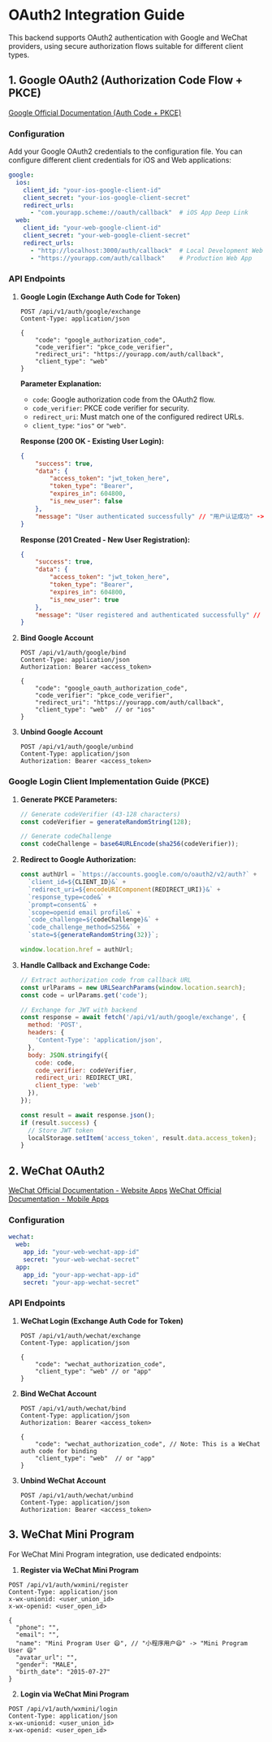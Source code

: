 # OAuth2 Integration Guide

This backend supports OAuth2 authentication with Google and WeChat providers, using secure authorization flows suitable for different client types.

## 1. Google OAuth2 (Authorization Code Flow + PKCE)

[Google Official Documentation (Auth Code + PKCE)](https://developers.google.com/identity/protocols/oauth2/native-app)

### Configuration

Add your Google OAuth2 credentials to the configuration file. You can configure different client credentials for iOS and Web applications:

```yaml
google:
  ios:
    client_id: "your-ios-google-client-id"
    client_secret: "your-ios-google-client-secret"
    redirect_urls:
      - "com.yourapp.scheme://oauth/callback"  # iOS App Deep Link
  web:
    client_id: "your-web-google-client-id"
    client_secret: "your-web-google-client-secret"
    redirect_urls:
      - "http://localhost:3000/auth/callback"  # Local Development Web App
      - "https://yourapp.com/auth/callback"    # Production Web App
```

### API Endpoints

1.  **Google Login (Exchange Auth Code for Token)**
    ```
    POST /api/v1/auth/google/exchange
    Content-Type: application/json

    {
        "code": "google_authorization_code",
        "code_verifier": "pkce_code_verifier",
        "redirect_uri": "https://yourapp.com/auth/callback",
        "client_type": "web"
    }
    ```

    **Parameter Explanation:**
    - `code`: Google authorization code from the OAuth2 flow.
    - `code_verifier`: PKCE code verifier for security.
    - `redirect_uri`: Must match one of the configured redirect URLs.
    - `client_type`: `"ios"` or `"web"`.

    **Response (200 OK - Existing User Login):**
    ```json
    {
        "success": true,
        "data": {
            "access_token": "jwt_token_here",
            "token_type": "Bearer",
            "expires_in": 604800,
            "is_new_user": false
        },
        "message": "User authenticated successfully" // "用户认证成功" -> "User authenticated successfully"
    }
    ```

    **Response (201 Created - New User Registration):**
    ```json
    {
        "success": true,
        "data": {
            "access_token": "jwt_token_here",
            "token_type": "Bearer",
            "expires_in": 604800,
            "is_new_user": true
        },
        "message": "User registered and authenticated successfully" // "用户注册并认证成功" -> "User registered and authenticated successfully"
    }
    ```

2.  **Bind Google Account**
    ```http
    POST /api/v1/auth/google/bind
    Content-Type: application/json
    Authorization: Bearer <access_token>

    {
        "code": "google_oauth_authorization_code",
        "code_verifier": "pkce_code_verifier",
        "redirect_uri": "https://yourapp.com/auth/callback",
        "client_type": "web"  // or "ios"
    }
    ```

3.  **Unbind Google Account**
    ```http
    POST /api/v1/auth/google/unbind
    Content-Type: application/json
    Authorization: Bearer <access_token>
    ```

### Google Login Client Implementation Guide (PKCE)

1.  **Generate PKCE Parameters:**
    ```javascript
    // Generate codeVerifier (43-128 characters)
    const codeVerifier = generateRandomString(128);

    // Generate codeChallenge
    const codeChallenge = base64URLEncode(sha256(codeVerifier));
    ```

2.  **Redirect to Google Authorization:**
    ```javascript
    const authUrl = `https://accounts.google.com/o/oauth2/v2/auth?` +
      `client_id=${CLIENT_ID}&` +
      `redirect_uri=${encodeURIComponent(REDIRECT_URI)}&` +
      `response_type=code&` +
      `prompt=consent&` +
      `scope=openid email profile&` +
      `code_challenge=${codeChallenge}&` +
      `code_challenge_method=S256&` +
      `state=${generateRandomString(32)}`;

    window.location.href = authUrl;
    ```

3.  **Handle Callback and Exchange Code:**
    ```javascript
    // Extract authorization code from callback URL
    const urlParams = new URLSearchParams(window.location.search);
    const code = urlParams.get('code');

    // Exchange for JWT with backend
    const response = await fetch('/api/v1/auth/google/exchange', {
      method: 'POST',
      headers: {
        'Content-Type': 'application/json',
      },
      body: JSON.stringify({
        code: code,
        code_verifier: codeVerifier,
        redirect_uri: REDIRECT_URI,
        client_type: 'web'
      }),
    });

    const result = await response.json();
    if (result.success) {
      // Store JWT token
      localStorage.setItem('access_token', result.data.access_token);
    }
    ```

## 2. WeChat OAuth2

[WeChat Official Documentation - Website Apps](https://developers.weixin.qq.com/doc/oplatform/Website_App/WeChat_Login/Wechat_Login.html)
[WeChat Official Documentation - Mobile Apps](https://developers.weixin.qq.com/doc/oplatform/Mobile_App/WeChat_Login/Development_Guide.html)

### Configuration

```yaml
wechat:
  web:
    app_id: "your-web-wechat-app-id"
    secret: "your-web-wechat-secret"
  app:
    app_id: "your-app-wechat-app-id"
    secret: "your-app-wechat-secret"
```

### API Endpoints

1.  **WeChat Login (Exchange Auth Code for Token)**
    ```
    POST /api/v1/auth/wechat/exchange
    Content-Type: application/json

    {
        "code": "wechat_authorization_code",
        "client_type": "web" // or "app"
    }
    ```
2.  **Bind WeChat Account**
    ```http
    POST /api/v1/auth/wechat/bind
    Content-Type: application/json
    Authorization: Bearer <access_token>

    {
        "code": "wechat_authorization_code", // Note: This is a WeChat auth code for binding
        "client_type": "web"  // or "app"
    }
    ```

3.  **Unbind WeChat Account**
    ```http
    POST /api/v1/auth/wechat/unbind
    Content-Type: application/json
    Authorization: Bearer <access_token>
    ```

## 3. WeChat Mini Program

For WeChat Mini Program integration, use dedicated endpoints:

1.  **Register via WeChat Mini Program**
  ```
  POST /api/v1/auth/wxmini/register
  Content-Type: application/json
  x-wx-unionid: <user_union_id>
  x-wx-openid: <user_open_id>

  {
    "phone": "",
    "email": "",
    "name": "Mini Program User 😄", // "小程序用户😄" -> "Mini Program User 😄"
    "avatar_url": "",
    "gender": "MALE",
    "birth_date": "2015-07-27"
  }
  ```

2.  **Login via WeChat Mini Program**
  ```
  POST /api/v1/auth/wxmini/login
  Content-Type: application/json
  x-wx-unionid: <user_union_id>
  x-wx-openid: <user_open_id>
  ```
